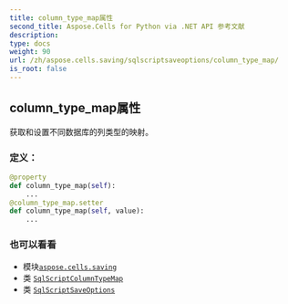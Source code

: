 ```yaml
---
title: column_type_map属性
second_title: Aspose.Cells for Python via .NET API 参考文献
description:
type: docs
weight: 90
url: /zh/aspose.cells.saving/sqlscriptsaveoptions/column_type_map/
is_root: false
---
```

## column_type_map属性

获取和设置不同数据库的列类型的映射。
### 定义：
```python
@property
def column_type_map(self):
    ...
@column_type_map.setter
def column_type_map(self, value):
    ...
```

### 也可以看看
* 模块[`aspose.cells.saving`](../../)
* 类 [`SqlScriptColumnTypeMap`](/cells/python-net/zh/aspose.cells.saving/sqlscriptcolumntypemap)
* 类 [`SqlScriptSaveOptions`](/cells/python-net/zh/aspose.cells.saving/sqlscriptsaveoptions)

